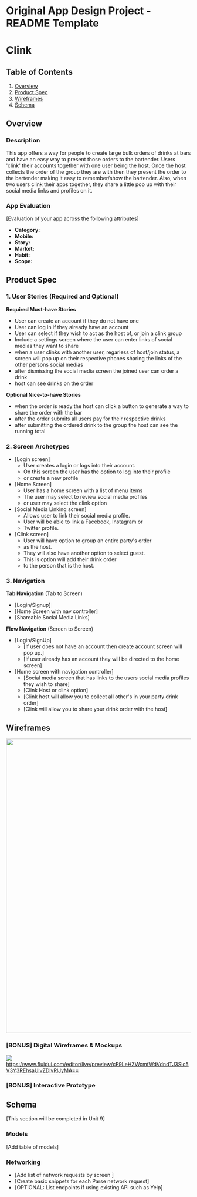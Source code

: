 Original App Design Project - README Template
===

# Clink

## Table of Contents
1. [Overview](#Overview)
1. [Product Spec](#Product-Spec)
1. [Wireframes](#Wireframes)
2. [Schema](#Schema)

## Overview
### Description
This app offers a way for people to create large bulk orders of drinks at bars and have an easy way to present those orders to the bartender. Users 'clink' their accounts together with one user being the host. Once the host collects the order of the group they are with then they present the order to the bartender making it easy to remember/show the bartender. Also, when two users clink their apps together, they share a little pop up with their social media links and profiles on it.

### App Evaluation
[Evaluation of your app across the following attributes]
- **Category:**
- **Mobile:**
- **Story:**
- **Market:**
- **Habit:**
- **Scope:**

## Product Spec

### 1. User Stories (Required and Optional)

**Required Must-have Stories**

* User can create an account if they do not have one
* User can log in if they already have an account 
* User can select if they wish to act as the host of, or join a clink group
* Include a settings screen where the user can enter links of social medias they want to share
* when a user clinks with another user, regarless of host/join status, a screen will pop up on their respective phones sharing the links of the other persons social medias
* after dismissing the social media screen the joined user can order a drink
* host can see drinks on the order



**Optional Nice-to-have Stories**


* when the order is ready the host can click a button to generate a way to share the order with the bar
* after the order submits all users pay for their respective drinks
* after submitting the ordered drink to the group the host can see the running total


### 2. Screen Archetypes

* [Login screen]
   * User creates a login or logs into their account.
   * On this screen the user has the option to log into their profile
   * or create a new profile
* [Home Screen]
   * User has a home screen with a list of menu items
   * The user may select to review social media profiles
   * or user may select the clink option
* [Social Media Linking screen]
   * Allows user to link their social media profile.
   * User will be able to link a Facebook, Instagram or 
   * Twitter profile.
* [Clink screen]
   * User will have option to group an entire party's order
   * as the host. 
   * They will also have another option to select guest.
   * This is option will add their drink order
   * to the person that is the host.

### 3. Navigation

**Tab Navigation** (Tab to Screen)

* [Login/Signup]
* [Home Screen with nav controller]
* [Shareable Social Media Links]

**Flow Navigation** (Screen to Screen)

* [Login/SignUp]
   * [If user does not have an account then create account screen will pop up.]
   * [If user already has an account they will be directed to the home screen]
* [Home screen with navigation controller]
   * [Social media screen that has links to the users social media profiles they wish to share]
   * [Clink Host or clink option]
   * [Clink host will allow you to collect all other's in your party drink order]
   * [Clink will allow you to share your drink order with the host]

## Wireframes
<img src="https://i.imgur.com/tOAYgDv.jpg" width=800><br>


### [BONUS] Digital Wireframes & Mockups
![](https://i.imgur.com/xhPBhH2.png)
https://www.fluidui.com/editor/live/preview/cF9LeHZWcmtWdVdndTJ3Slc5V3Y3REhsaUlvZDlvRlJyMA==

### [BONUS] Interactive Prototype

## Schema 
[This section will be completed in Unit 9]
### Models
[Add table of models]
### Networking
- [Add list of network requests by screen ]
- [Create basic snippets for each Parse network request]
- [OPTIONAL: List endpoints if using existing API such as Yelp]
